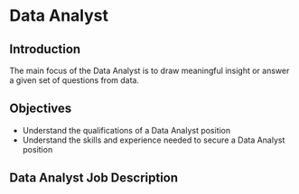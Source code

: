 # Data Analyst  

## Introduction  

The main focus of the Data Analyst is to draw meaningful insight or answer a given set of questions from data. 

## Objectives  

* Understand the qualifications of a Data Analyst position
* Understand the skills and experience needed to secure a Data Analyst position

## Data Analyst Job Description  

 

